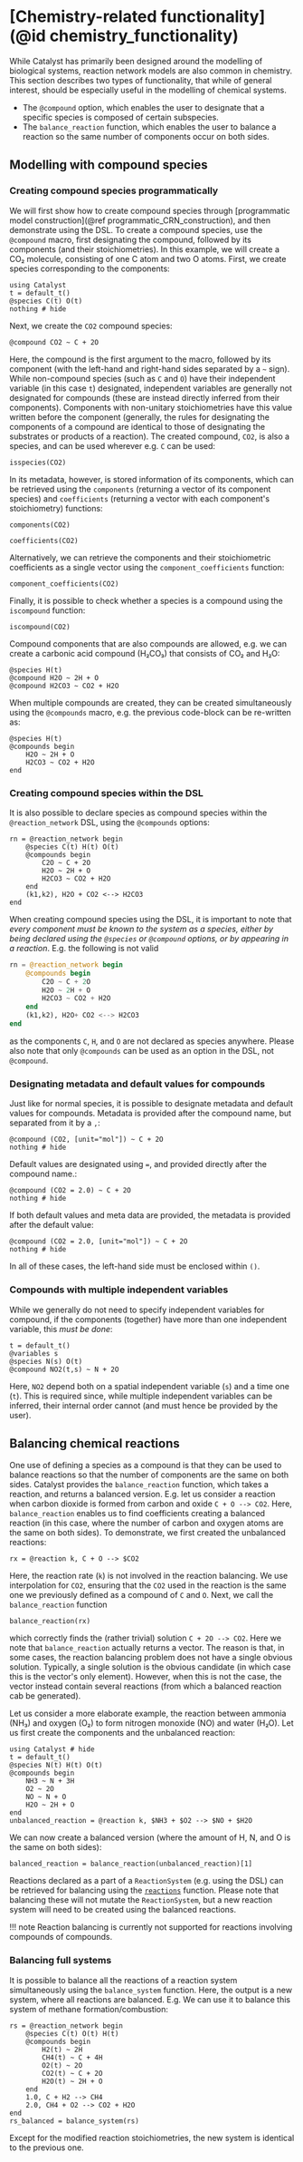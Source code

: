 # [Chemistry-related functionality](@id chemistry_functionality)

While Catalyst has primarily been designed around the modelling of biological systems, reaction network models are also common in chemistry. This section describes two types of functionality, that while of general interest, should be especially useful in the modelling of chemical systems.
- The `@compound` option, which enables the user to designate that a specific species is composed of certain subspecies.
- The `balance_reaction` function, which enables the user to balance a reaction so the same number of components occur on both sides.


## Modelling with compound species

### Creating compound species programmatically
We will first show how to create compound species through [programmatic model construction](@ref programmatic_CRN_construction), and then demonstrate using the DSL. To create a compound species, use the `@compound` macro, first designating the compound, followed by its components (and their stoichiometries). In this example, we will create a CO₂ molecule, consisting of one C atom and two O atoms. First, we create species corresponding to the components:
```@example chem1
using Catalyst
t = default_t()
@species C(t) O(t)
nothing # hide
```
Next, we create the `CO2` compound species:
```@example chem1
@compound CO2 ~ C + 2O
```
Here, the compound is the first argument to the macro, followed by its component (with the left-hand and right-hand sides separated by a `~` sign). While non-compound species (such as `C` and `O`) have their independent variable (in this case `t`) designated, independent variables are generally not designated for compounds (these are instead directly inferred from their components). Components with non-unitary stoichiometries have this value written before the component (generally, the rules for designating the components of a compound are identical to those of designating the substrates or products of a reaction). The created compound, `CO2`, is also a species, and can be used wherever e.g. `C` can be used:
```@example chem1
isspecies(CO2)
```
In its metadata, however, is stored information of its components, which can be retrieved using the `components` (returning a vector of its component species) and `coefficients` (returning a vector with each component's stoichiometry) functions:
```@example chem1
components(CO2)
```
```@example chem1
coefficients(CO2)
```
Alternatively, we can retrieve the components and their stoichiometric coefficients as a single vector using the `component_coefficients` function:
```@example chem1
component_coefficients(CO2)
```
Finally, it is possible to check whether a species is a compound using the `iscompound` function:
```@example chem1
iscompound(CO2)
```

Compound components that are also compounds are allowed, e.g. we can create a carbonic acid compound (H₂CO₃) that consists of CO₂ and H₂O:
```@example chem1
@species H(t)
@compound H2O ~ 2H + O
@compound H2CO3 ~ CO2 + H2O
```

When multiple compounds are created, they can be created simultaneously using the `@compounds` macro, e.g. the previous code-block can be re-written as:
```@example chem1
@species H(t)
@compounds begin
    H2O ~ 2H + O
    H2CO3 ~ CO2 + H2O
end
```

### Creating compound species within the DSL
It is also possible to declare species as compound species within the `@reaction_network` DSL, using the `@compounds` options:
```@example chem1
rn = @reaction_network begin
    @species C(t) H(t) O(t)
    @compounds begin
        C2O ~ C + 2O
        H2O ~ 2H + O
        H2CO3 ~ CO2 + H2O
    end
    (k1,k2), H2O + CO2 <--> H2CO3
end
```
When creating compound species using the DSL, it is important to note that *every component must be known to the system as a species, either by being declared using the `@species` or `@compound` options, or by appearing in a reaction*. E.g. the following is not valid
```julia 
rn = @reaction_network begin
    @compounds begin
        C2O ~ C + 2O
        H2O ~ 2H + O
        H2CO3 ~ CO2 + H2O
    end
    (k1,k2), H2O+ CO2 <--> H2CO3
end
```
as the components `C`, `H`, and `O` are not declared as species anywhere. Please also note that only `@compounds` can be used as an option in the DSL, not `@compound`.

### Designating metadata and default values for compounds
Just like for normal species, it is possible to designate metadata and default values for compounds. Metadata is provided after the compound name, but separated from it by a `,`:
```@example chem1
@compound (CO2, [unit="mol"]) ~ C + 2O
nothing # hide
```
Default values are designated using `=`, and provided directly after the compound name.:
```@example chem1
@compound (CO2 = 2.0) ~ C + 2O
nothing # hide
```
If both default values and meta data are provided, the metadata is provided after the default value:
```@example chem1
@compound (CO2 = 2.0, [unit="mol"]) ~ C + 2O
nothing # hide
```
In all of these cases, the left-hand side must be enclosed within `()`.

### Compounds with multiple independent variables
While we generally do not need to specify independent variables for compound, if the components (together) have more than one independent variable, this *must be done*:
```@example chem1
t = default_t()
@variables s
@species N(s) O(t) 
@compound NO2(t,s) ~ N + 2O
```
Here, `NO2` depend both on a spatial independent variable (`s`) and a time one (`t`). This is required since, while multiple independent variables can be inferred, their internal order cannot (and must hence be provided by the user).

## Balancing chemical reactions
One use of defining a species as a compound is that they can be used to balance reactions so that the number of components are the same on both sides. Catalyst provides the `balance_reaction` function, which takes a reaction, and returns a balanced version. E.g. let us consider a reaction when carbon dioxide is formed from carbon and oxide `C + O --> CO2`. Here, `balance_reaction` enables us to find coefficients creating a balanced reaction (in this case, where the number of carbon and oxygen atoms are the same on both sides). To demonstrate, we first created the unbalanced reactions:
```@example chem1
rx = @reaction k, C + O --> $CO2
```
Here, the reaction rate (`k`) is not involved in the reaction balancing. We use interpolation for `CO2`, ensuring that the `CO2` used in the reaction is the same one we previously defined as a compound of `C` and `O`. Next, we call the `balance_reaction` function
```@example chem1
balance_reaction(rx)
```
which correctly finds the (rather trivial) solution `C + 2O --> CO2`. Here we note that `balance_reaction` actually returns a vector. The reason is that, in some cases, the reaction balancing problem does not have a single obvious solution. Typically, a single solution is the obvious candidate (in which case this is the vector's only element). However, when this is not the case, the vector instead contain several reactions (from which a balanced reaction cab be generated).

Let us consider a more elaborate example, the reaction between ammonia (NH₃) and oxygen (O₂) to form nitrogen monoxide (NO) and water (H₂O). Let us first create the components and the unbalanced reaction:
```@example chem2
using Catalyst # hide
t = default_t()
@species N(t) H(t) O(t) 
@compounds begin
    NH3 ~ N + 3H
    O2 ~ 2O
    NO ~ N + O
    H2O ~ 2H + O
end
unbalanced_reaction = @reaction k, $NH3 + $O2 --> $NO + $H2O
```
We can now create a balanced version (where the amount of H, N, and O is the same on both sides):
```@example chem2
balanced_reaction = balance_reaction(unbalanced_reaction)[1]
```

Reactions declared as a part of a `ReactionSystem` (e.g. using the DSL) can be retrieved for balancing using the [`reactions`](@ref) function. Please note that balancing these will not mutate the `ReactionSystem`, but a new reaction system will need to be created using the balanced reactions.

!!! note
    Reaction balancing is currently not supported for reactions involving compounds of compounds.

### Balancing full systems
It is possible to balance all the reactions of a reaction system simultaneously using the `balance_system` function. Here, the output is a new system, where all reactions are balanced. E.g. We can use it to balance this system of methane formation/combustion:
```@example chem2
rs = @reaction_network begin
    @species C(t) O(t) H(t)
    @compounds begin
        H2(t) ~ 2H
        CH4(t) ~ C + 4H
        O2(t) ~ 2O
        CO2(t) ~ C + 2O
        H2O(t) ~ 2H + O
    end
    1.0, C + H2 --> CH4
    2.0, CH4 + O2 --> CO2 + H2O
end
rs_balanced = balance_system(rs)
```
Except for the modified reaction stoichiometries, the new system is identical to the previous one.